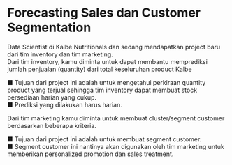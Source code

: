 # Forecasting Sales dan Customer Segmentation

Data Scientist di Kalbe Nutritionals dan sedang mendapatkan project baru dari tim inventory dan tim marketing.<br>
Dari tim inventory, kamu diminta untuk dapat membantu memprediksi jumlah penjualan (quantity) dari total keseluruhan product Kalbe<br>

■ Tujuan dari project ini adalah untuk mengetahui perkiraan quantity product yang terjual sehingga tim inventory dapat membuat stock persediaan harian yang cukup. <br>
■ Prediksi yang dilakukan harus harian.<br>

Dari tim marketing kamu diminta untuk membuat cluster/segment customer berdasarkan beberapa kriteria.<br>

■ Tujuan dari project ini adalah untuk membuat segment customer. <br>
■ Segment customer ini nantinya akan digunakan oleh tim marketing untuk memberikan personalized promotion dan sales treatment.


